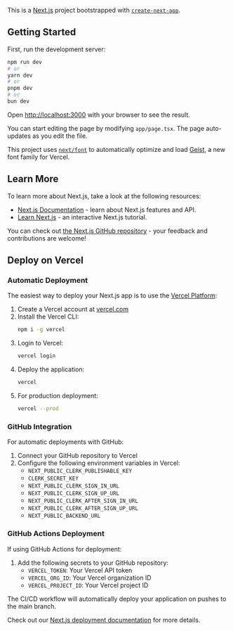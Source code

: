 This is a [Next.js](https://nextjs.org) project bootstrapped with [`create-next-app`](https://nextjs.org/docs/app/api-reference/cli/create-next-app).

## Getting Started

First, run the development server:

```bash
npm run dev
# or
yarn dev
# or
pnpm dev
# or
bun dev
```

Open [http://localhost:3000](http://localhost:3000) with your browser to see the result.

You can start editing the page by modifying `app/page.tsx`. The page auto-updates as you edit the file.

This project uses [`next/font`](https://nextjs.org/docs/app/building-your-application/optimizing/fonts) to automatically optimize and load [Geist](https://vercel.com/font), a new font family for Vercel.

## Learn More

To learn more about Next.js, take a look at the following resources:

- [Next.js Documentation](https://nextjs.org/docs) - learn about Next.js features and API.
- [Learn Next.js](https://nextjs.org/learn) - an interactive Next.js tutorial.

You can check out [the Next.js GitHub repository](https://github.com/vercel/next.js) - your feedback and contributions are welcome!

## Deploy on Vercel

### Automatic Deployment

The easiest way to deploy your Next.js app is to use the [Vercel Platform](https://vercel.com):

1. Create a Vercel account at [vercel.com](https://vercel.com)
2. Install the Vercel CLI:
   ```bash
   npm i -g vercel
   ```
3. Login to Vercel:
   ```bash
   vercel login
   ```
4. Deploy the application:
   ```bash
   vercel
   ```
5. For production deployment:
   ```bash
   vercel --prod
   ```

### GitHub Integration

For automatic deployments with GitHub:

1. Connect your GitHub repository to Vercel
2. Configure the following environment variables in Vercel:
   - `NEXT_PUBLIC_CLERK_PUBLISHABLE_KEY`
   - `CLERK_SECRET_KEY`
   - `NEXT_PUBLIC_CLERK_SIGN_IN_URL`
   - `NEXT_PUBLIC_CLERK_SIGN_UP_URL`
   - `NEXT_PUBLIC_CLERK_AFTER_SIGN_IN_URL`
   - `NEXT_PUBLIC_CLERK_AFTER_SIGN_UP_URL`
   - `NEXT_PUBLIC_BACKEND_URL`

### GitHub Actions Deployment

If using GitHub Actions for deployment:

1. Add the following secrets to your GitHub repository:
   - `VERCEL_TOKEN`: Your Vercel API token
   - `VERCEL_ORG_ID`: Your Vercel organization ID
   - `VERCEL_PROJECT_ID`: Your Vercel project ID

The CI/CD workflow will automatically deploy your application on pushes to the main branch.

Check out our [Next.js deployment documentation](https://nextjs.org/docs/app/building-your-application/deploying) for more details.
